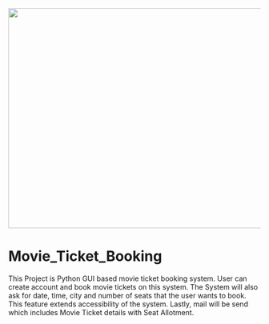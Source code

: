 <img src="https://www.techuz.com/blog/wp-content/uploads/2019/08/Online-Movie-Ticket-Booking-Banner-1-1280x720.jpg" height="440px" width="1020px">

# Movie_Ticket_Booking

This Project is Python GUI based movie ticket booking system. User can create account and book movie tickets on this system. 
The System will also ask for date, time, city and number of seats that the user wants to book. This feature extends accessibility of the system.
Lastly,  mail will be send which includes Movie Ticket details with Seat Allotment.
 
